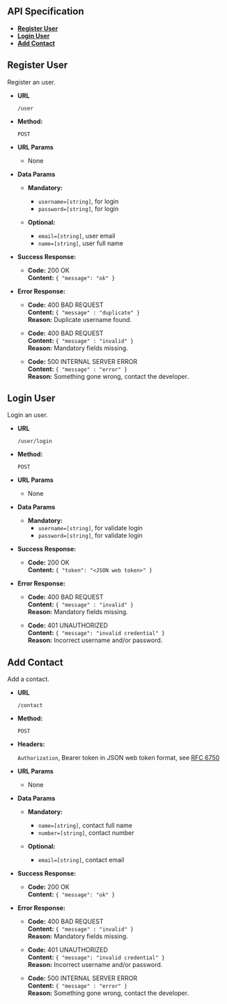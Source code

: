 **API Specification**
----

* **[Register User](#register-user)**
* **[Login User](#login-user)**
* **[Add Contact](#add-contact)**

**Register User**
----
  Register an user.

* **URL**

  `/user`

* **Method:**

  `POST`

*  **URL Params**

   * None

* **Data Params**

   * **Mandatory:**
     * `username=[string]`, for login
     * `password=[string]`, for login

   * **Optional:**
     * `email=[string]`, user email
     * `name=[string]`, user full name

* **Success Response:**

  * **Code:** 200 OK <br />
    **Content:** `{ "message": "ok" }`

* **Error Response:**

  * **Code:** 400 BAD REQUEST <br />
    **Content:** `{ "message" : "duplicate" }` <br />
    **Reason:** Duplicate username found.

  * **Code:** 400 BAD REQUEST <br />
    **Content:** `{ "message" : "invalid" }` <br />
    **Reason:** Mandatory fields missing.

  * **Code:** 500 INTERNAL SERVER ERROR <br />
    **Content:** `{ "message" : "error" }` <br />
    **Reason:** Something gone wrong, contact the developer.


**Login User**
----
  Login an user.

* **URL**

  `/user/login`

* **Method:**

  `POST`

*  **URL Params**

   * None

* **Data Params**

   * **Mandatory:**
     * `username=[string]`, for validate login
     * `password=[string]`, for validate login

* **Success Response:**

  * **Code:** 200 OK <br />
    **Content:** `{ "token": "<JSON web token>" }`

* **Error Response:**

  * **Code:** 400 BAD REQUEST <br />
    **Content:** `{ "message" : "invalid" }` <br />
    **Reason:** Mandatory fields missing.

  * **Code:** 401 UNAUTHORIZED <br />
    **Content:** `{ "message": "invalid credential" }` <br />
    **Reason:** Incorrect username and/or password.


**Add Contact**
----
  Add a contact.

* **URL**

  `/contact`

* **Method:**

  `POST`

* **Headers:**

  `Authorization`, Bearer token in JSON web token format, see [RFC 6750](https://tools.ietf.org/html/rfc6750)

*  **URL Params**

   * None

* **Data Params**

   * **Mandatory:**
     * `name=[string]`, contact full name
     * `number=[string]`, contact number

   * **Optional:**
     * `email=[string]`, contact email

* **Success Response:**

  * **Code:** 200 OK <br />
    **Content:** `{ "message": "ok" }`

* **Error Response:**

  * **Code:** 400 BAD REQUEST <br />
    **Content:** `{ "message" : "invalid" }` <br />
    **Reason:** Mandatory fields missing.

  * **Code:** 401 UNAUTHORIZED <br />
    **Content:** `{ "message": "invalid credential" }` <br />
    **Reason:** Incorrect username and/or password.

  * **Code:** 500 INTERNAL SERVER ERROR <br />
    **Content:** `{ "message" : "error" }` <br />
    **Reason:** Something gone wrong, contact the developer.
